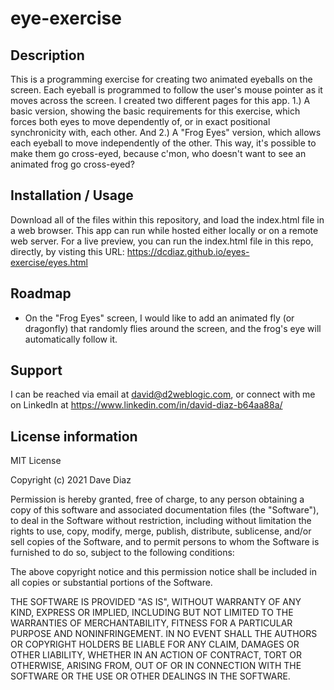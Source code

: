 # eye-exercise

## Description
This is a programming exercise for creating two animated eyeballs on the screen. Each eyeball is programmed to follow the user's mouse pointer as it moves across the screen. I created two different pages for this app. 1.) A basic version, showing the basic requirements for this exercise, which forces both eyes to move dependently of, or in exact positional synchronicity with, each other. And 2.) A "Frog Eyes" version, which allows each eyeball to move independently of the other. This way, it's possible to make them go cross-eyed, because c'mon, who doesn't want to see an animated frog go cross-eyed? 

## Installation / Usage
Download all of the files within this repository, and load the index.html file in a web browser. This app can run while hosted either locally or on a remote web server. For a live preview, you can run the index.html file in this repo, directly, by visting this URL: https://dcdiaz.github.io/eyes-exercise/eyes.html

## Roadmap
- On the "Frog Eyes" screen, I would like to add an animated fly (or dragonfly) that randomly flies around the screen, and the frog's eye will automatically follow it.

## Support
I can be reached via email at david@d2weblogic.com, or connect with me on LinkedIn at https://www.linkedin.com/in/david-diaz-b64aa88a/

## License information
MIT License

Copyright (c) 2021 Dave Diaz

Permission is hereby granted, free of charge, to any person obtaining a copy
of this software and associated documentation files (the "Software"), to deal
in the Software without restriction, including without limitation the rights
to use, copy, modify, merge, publish, distribute, sublicense, and/or sell
copies of the Software, and to permit persons to whom the Software is
furnished to do so, subject to the following conditions:

The above copyright notice and this permission notice shall be included in all
copies or substantial portions of the Software.

THE SOFTWARE IS PROVIDED "AS IS", WITHOUT WARRANTY OF ANY KIND, EXPRESS OR
IMPLIED, INCLUDING BUT NOT LIMITED TO THE WARRANTIES OF MERCHANTABILITY,
FITNESS FOR A PARTICULAR PURPOSE AND NONINFRINGEMENT. IN NO EVENT SHALL THE
AUTHORS OR COPYRIGHT HOLDERS BE LIABLE FOR ANY CLAIM, DAMAGES OR OTHER
LIABILITY, WHETHER IN AN ACTION OF CONTRACT, TORT OR OTHERWISE, ARISING FROM,
OUT OF OR IN CONNECTION WITH THE SOFTWARE OR THE USE OR OTHER DEALINGS IN THE
SOFTWARE.
